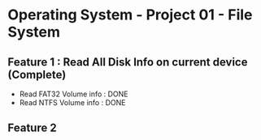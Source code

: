 # Operating System - Project 01 - File System

## Feature 1 : Read All Disk Info on current device (Complete)
- Read FAT32 Volume info : DONE
- Read NTFS Volume info  : DONE

## Feature 2
